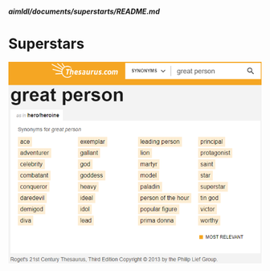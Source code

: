 ##### aimldl/documents/superstarts/README.md

# Superstars

<img src="images/thesaurus_com-great_person.png">
